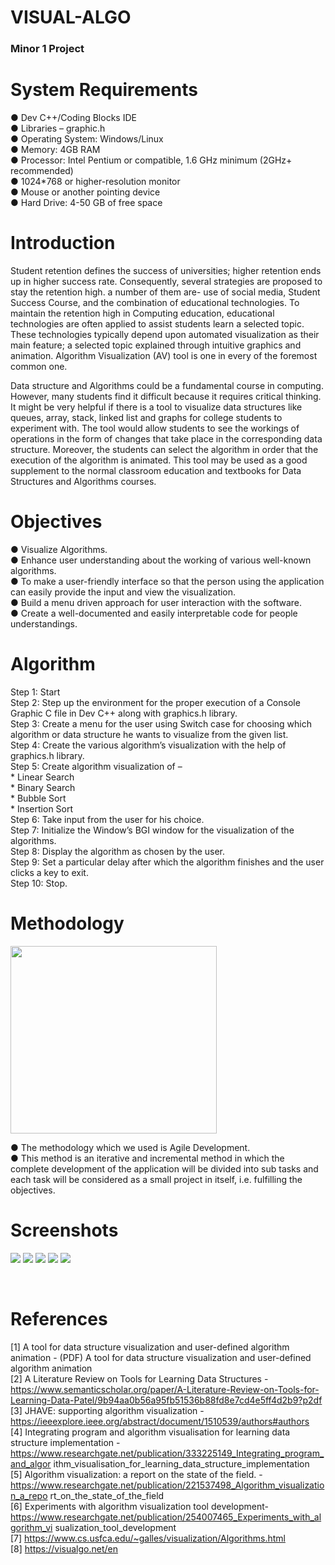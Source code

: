 # VISUAL-ALGO

### Minor 1 Project

# System Requirements
● Dev C++/Coding Blocks IDE<br>
● Libraries – graphic.h<br>
● Operating System: Windows/Linux<br>
● Memory: 4GB RAM<br>
● Processor: Intel Pentium or compatible, 1.6 GHz minimum (2GHz+ recommended)<br>
● 1024*768 or higher-resolution monitor<br>
● Mouse or another pointing device<br>
● Hard Drive: 4-50 GB of free space<br>

# Introduction
<p>
Student retention defines the success of universities; higher retention ends up in higher success rate. Consequently, several strategies are proposed to stay the retention high. a number of them are- use of social media, Student Success Course, and the combination of educational technologies. To maintain the retention high in Computing education, educational technologies are often applied to assist students learn a selected topic. These technologies typically depend upon automated visualization as their main feature; a selected topic explained through intuitive graphics and animation. Algorithm Visualization (AV) tool is one in every of the foremost common one.
</p>
<p>
Data structure and Algorithms could be a fundamental course in computing. However, many students find it difficult because it requires critical thinking. It might be very helpful if there is a tool to visualize data structures like queues, array, stack, linked list and graphs for college students to experiment with. The tool would allow students to see the workings of operations in the form of changes that take place in the corresponding data structure. Moreover, the students can select the algorithm in order that the execution of the algorithm is animated. This tool may be used as a good supplement to the normal classroom education and textbooks for Data Structures and Algorithms courses.
</p>

# Objectives
● Visualize Algorithms.<br>
● Enhance user understanding about the working of various well-known algorithms.<br>
● To make a user-friendly interface so that the person using the application can easily provide the input and view the visualization.<br>
● Build a menu driven approach for user interaction with the software.<br>
● Create a well-documented and easily interpretable code for people understandings.<br>

# Algorithm
Step 1: Start<br>
Step 2: Step up the environment for the proper execution of a Console Graphic C file in Dev C++ along with graphics.h library.<br>
Step 3: Create a menu for the user using Switch case for choosing which algorithm or data structure he wants to visualize from the given list.<br>
Step 4: Create the various algorithm’s visualization with the help of graphics.h library.<br>
Step 5: Create algorithm visualization of –<br>
	* Linear Search<br>
	* Binary Search<br>
	* Bubble Sort<br>
	* Insertion Sort<br>
Step 6: Take input from the user for his choice.<br>
Step 7: Initialize the Window’s BGI window for the visualization of the algorithms.<br>
Step 8: Display the algorithm as chosen by the user.<br>
Step 9: Set a particular delay after which the algorithm finishes and the user clicks a key to exit.<br>
Step 10: Stop.<br>

# Methodology
<p float="left">
 <img src="https://github.com/Nikunjbansal99/VISUAL-ALGO/blob/main/img/Methodology.PNG" width="330" height="300" />
</p>
● The methodology which we used is Agile Development. <br>
● This method is an iterative and incremental method in which the complete development of the application will be divided into sub tasks and each task will be considered as a small project in itself, i.e. fulfilling the objectives.<br>

# Screenshots 
<p float="left">
 <img src="https://github.com/Nikunjbansal99/VISUAL-ALGO/blob/main/img/img.PNG"/>
 <img src="https://github.com/Nikunjbansal99/VISUAL-ALGO/blob/main/img/img1.PNG"/>
 <img src="https://github.com/Nikunjbansal99/VISUAL-ALGO/blob/main/img/img2.PNG"/>
 <img src="https://github.com/Nikunjbansal99/VISUAL-ALGO/blob/main/img/img3.PNG"/>
 <img src="https://github.com/Nikunjbansal99/VISUAL-ALGO/blob/main/img/img4.PNG"/>
</p>
<br>

# References
[1] A tool for data structure visualization and user-defined algorithm animation - (PDF) A tool for data structure visualization and user-defined algorithm animation<br>
[2] A Literature Review on Tools for Learning Data Structures - https://www.semanticscholar.org/paper/A-Literature-Review-on-Tools-for-Learning-Data-Patel/9b94aa0b56a95fb51536b88fd8e7cd4e5ff4d2b9?p2df<br>
[3] JHAVE: supporting algorithm visualization - https://ieeexplore.ieee.org/abstract/document/1510539/authors#authors<br>
[4] Integrating program and algorithm visualisation for learning data structure implementation - https://www.researchgate.net/publication/333225149_Integrating_program_and_algor ithm_visualisation_for_learning_data_structure_implementation<br>
[5] Algorithm visualization: a report on the state of the field. - https://www.researchgate.net/publication/221537498_Algorithm_visualization_a_repo rt_on_the_state_of_the_field<br>
[6] Experiments with algorithm visualization tool development- https://www.researchgate.net/publication/254007465_Experiments_with_algorithm_vi sualization_tool_development<br>
[7] https://www.cs.usfca.edu/~galles/visualization/Algorithms.html<br>
[8] https://visualgo.net/en<br>
